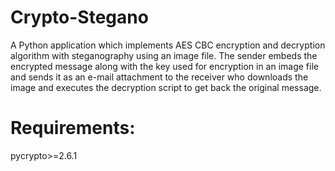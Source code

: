 # Crypto-Stegano

A Python application which implements AES CBC encryption and decryption algorithm with steganography using an image file.
The sender embeds the encrypted message along with the key used for encryption in an image file and sends it as an e-mail attachment to the receiver who downloads the image and executes the decryption script to get back the original message.

# Requirements:

pycrypto>=2.6.1
